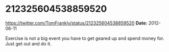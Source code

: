 # 212325604538859520
https://twitter.com/TomFrankly/status/212325604538859520
**Date:** 2012-06-11

Exercise is not a big event you have to get geared up and spend money for. Just get out and do it.
